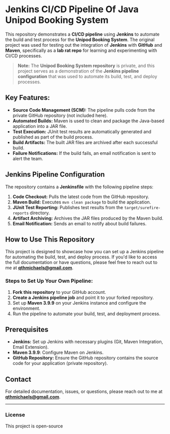 # Jenkins CI/CD Pipeline Of Java Unipod Booking System

This repository demonstrates a **CI/CD pipeline** using **Jenkins** to automate the build and test process for the **Unipod Booking System**. The original project was used for testing out the integration of **Jenkins** with **GitHub** and **Maven**, specifically as a **lab rat repo** for learning and experimenting with CI/CD processes.

> **Note:** The **Unipod Booking System repository** is private, and this project serves as a demonstration of the **Jenkins pipeline configuration** that was used to automate its build, test, and deploy processes.

## Key Features:

- **Source Code Management (SCM):** The pipeline pulls code from the private GitHub repository (not included here).
- **Automated Builds:** Maven is used to clean and package the Java-based application into a JAR file.
- **Test Execution:** JUnit test results are automatically generated and published as part of the build process.
- **Build Artifacts:** The built JAR files are archived after each successful build.
- **Failure Notifications:** If the build fails, an email notification is sent to alert the team.

## Jenkins Pipeline Configuration

The repository contains a **Jenkinsfile** with the following pipeline steps:

1. **Code Checkout:** Pulls the latest code from the GitHub repository.
2. **Maven Build:** Executes `mvn clean package` to build the application.
3. **JUnit Test Reporting:** Publishes test results from the `target/surefire-reports` directory.
4. **Artifact Archiving:** Archives the JAR files produced by the Maven build.
5. **Email Notification:** Sends an email to notify about build failures.

## How to Use This Repository

This project is designed to showcase how you can set up a Jenkins pipeline for automating the build, test, and deploy process. If you'd like to access the full documentation or have questions, please feel free to reach out to me at **[qthmichaels@gmail.com](mailto:qthmichaels@gmail.com)**.

### Steps to Set Up Your Own Pipeline:

1. **Fork this repository** to your GitHub account.
2. **Create a Jenkins pipeline job** and point it to your forked repository.
3. Set up **Maven 3.9.9** on your Jenkins instance and configure the environment.
4. Run the pipeline to automate your build, test, and deployment process.

## Prerequisites

- **Jenkins:** Set up Jenkins with necessary plugins (Git, Maven Integration, Email Extension).
- **Maven 3.9.9**: Configure Maven on Jenkins.
- **GitHub Repository:** Ensure the GitHub repository contains the source code for your application (private repository).

## Contact

For detailed documentation, issues, or questions, please reach out to me at **[qthmichaels@gmail.com](mailto:qthmichaels@gmail.com)**.

---

### License

This project is open-source 
